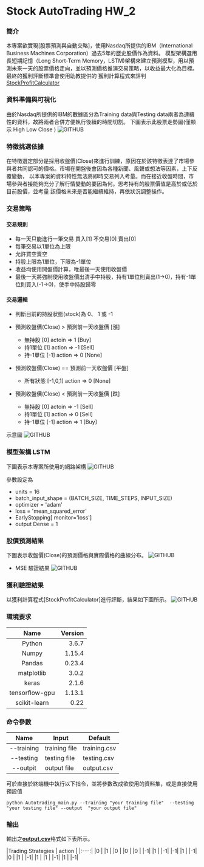 # Stock AutoTrading HW_2

### 簡介
本專案欲實現[股票預測與自動交略]，使用Nasdaq所提供的IBM（International Business Machines Corporation）過去5年的歷史股價作為資料。
模型架構選用長短期記憶（Long Short-Term Memory，LSTM)架構來建立預測模型，用以預測未來一天的股票價格走向，並以預測價格推演交易策略，以收益最大化為目標。
最終的獲利評斷標準會使用助教提供的 獲利計算程式來評判 [StockProfitCalculator](https://github.com/NCKU-CCS/StockProfitCalculator)

### 資料準備與可視化
由於Nasdaq所提供的IBM的數據區分為Training data與Testing data兩者為連續性的資料，故將兩者合併方便執行後續的時間切割。
下圖表示此股票走勢圖(僅顯示 High Low Close )
![GITHUB](https://github.com/yudream0214/Stock_AutoTrading_HW2/blob/main/Stock%20Price%20Curve.png "Stock Price Curve")

### 特徵挑選依據
在特徵選定部分是採用收盤價(Close)來進行訓練，原因在於該特徵表達了市場參與者共同認可的價格。市場在開盤後會因為各種新聞、風聲或想法等因素，上下反覆變動，
以本專案的資料特性無法將即時交易列入考量。而在接近收盤時間，市場參與者接能夠充分了解行情變動的要因為何。思考持有的股票價值是高於或低於目前股價，並考量
該價格未來是否能繼續維持，再依狀況調整操作。


### 交易策略

#### 交易規則
  * 每一天只能進行一筆交易 買入[1] 不交易[0] 賣出[0]
  * 每筆交易以1單位為上限
  * 允許買空賣空
  * 持股上限為1單位，下限為-1單位
  * 收益均使用開盤價計算，唯最後一天使用收盤價
  * 最後一天將強制使用收盤價出清手中持股，持有1單位則賣出(1->0)，持有-1單位則買入(-1->0)，使手中持股歸零

#### 交易邏輯
  * 判斷目前的持股狀態(stock)為 0、 1 或 -1
  
  * 預測收盤價(Close) > 預測前一天收盤價 [漲]
    * 無持股       [0]    actoin =>  1   [Buy]
    * 持1單位      [1]    action => -1  [Sell]
    * 持-1單位    [-1]    action =>  0  [None]
  
  * 預測收盤價(Close) == 預測前一天收盤價 [平盤]
    * 所有狀態  [-1,0,1]  action =>  0  [None]

  * 預測收盤價(Close) < 預測前一天收盤價 [跌]
    * 無持股       [0]    actoin => -1  [Sell]
    * 持1單位      [1]    action =>  0  [Sell]
    * 持-1單位    [-1]    action =>  1   [Buy]

  示意圖
![GITHUB](https://github.com/yudream0214/Stock_AutoTrading_HW2/blob/main/Trading.png "Trading")

### 模型架構 LSTM
下圖表示本專案所使用的網路架構
![GITHUB](https://github.com/yudream0214/Stock_AutoTrading_HW2/blob/main/LSTM.png "LSTM")

參數設定為 
  * units = 16
  * batch_input_shape = (BATCH_SIZE, TIME_STEPS, INPUT_SIZE)  
  * optimizer = 'adam'
  * loss = 'mean_squared_error'
  * EarlyStopping[ monitor='loss']
  * output Dense = 1


### 股價預測結果
下圖表示收盤價(Close)的預測價格與實際價格的曲線分布。
![GITHUB](https://github.com/yudream0214/Stock_AutoTrading_HW2/blob/main/Stock%20Close%20Result.png "Stock Close Curve")

* MSE 驗證結果
![GITHUB](https://github.com/yudream0214/Stock_AutoTrading_HW2/blob/main/MSE_Figure.png "MSE_Figure")

### 獲利驗證結果 
以獲利計算程式[StockProfitCalculator]進行評斷，結果如下圖所示。
![GITHUB](https://github.com/yudream0214/Stock_AutoTrading_HW2/blob/main/profit_result.png "Profit_Result")


### 環境要求

| Name| Version
|:---:|---:
|Python|3.6.7
|Numpy|1.15.4
|Pandas|0.23.4
|matplotlib|3.0.2
|keras|2.1.6
|tensorflow-gpu|1.13.1
|scikit-learn|0.22


### 命令參數

|Name|Input|Default
|:---:|---|---
|--training|training file|training.csv
|--testing|testing file |testing.csv
|--outpit|output file|output.csv


可於直接於終端機中執行以下指令，並將參數改成欲使用的資料集，或是直接使用預設值  

    python Autotrading_main.py --training "your training file"  --testing "your testing file" --output  "your output file"
### 輸出
輸出之[**output.csv**](https://github.com/yudream0214/Stock_AutoTrading_HW2/blob/main/output.csv)格式如下表所示。

|Trading Strategies
| action | 
|:---:|
|0 |
|1 |
|0 |
|0 |
|0 |
|-1|
|1 |
|-1|
|-1|
|1 |
|-1|
|0 |
|1 |
|-1|
|1 |
|1 |
|-1|
|1 |
|-1|


